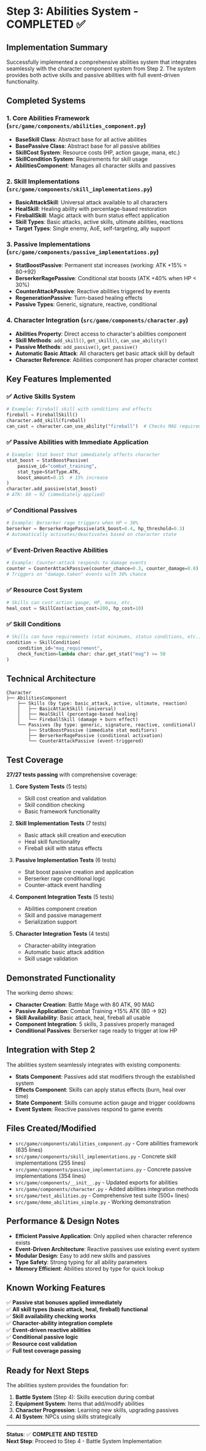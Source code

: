 # Step 3: Abilities System - COMPLETED ✅

## Implementation Summary

Successfully implemented a comprehensive abilities system that integrates seamlessly with the character component system from Step 2. The system provides both active skills and passive abilities with full event-driven functionality.

## Completed Systems

### 1. **Core Abilities Framework** (`src/game/components/abilities_component.py`)
- **BaseSkill Class**: Abstract base for all active abilities
- **BasePassive Class**: Abstract base for all passive abilities  
- **SkillCost System**: Resource costs (HP, action gauge, mana, etc.)
- **SkillCondition System**: Requirements for skill usage
- **AbilitiesComponent**: Manages all character skills and passives

### 2. **Skill Implementations** (`src/game/components/skill_implementations.py`)
- **BasicAttackSkill**: Universal attack available to all characters
- **HealSkill**: Healing ability with percentage-based restoration
- **FireballSkill**: Magic attack with burn status effect application
- **Skill Types**: Basic attacks, active skills, ultimate abilities, reactions
- **Target Types**: Single enemy, AoE, self-targeting, ally support

### 3. **Passive Implementations** (`src/game/components/passive_implementations.py`)
- **StatBoostPassive**: Permanent stat increases (working: ATK +15% = 80→92)
- **BerserkerRagePassive**: Conditional stat boosts (ATK +40% when HP < 30%)
- **CounterAttackPassive**: Reactive abilities triggered by events
- **RegenerationPassive**: Turn-based healing effects
- **Passive Types**: Generic, signature, reactive, conditional

### 4. **Character Integration** (`src/game/components/character.py`)
- **Abilities Property**: Direct access to character's abilities component
- **Skill Methods**: `add_skill()`, `get_skill()`, `can_use_ability()`
- **Passive Methods**: `add_passive()`, `get_passive()`
- **Automatic Basic Attack**: All characters get basic attack skill by default
- **Character Reference**: Abilities component has proper character context

## Key Features Implemented

### ✅ **Active Skills System**
```python
# Example: Fireball skill with conditions and effects
fireball = FireballSkill()
character.add_skill(fireball)
can_cast = character.can_use_ability("fireball")  # Checks MAG requirements
```

### ✅ **Passive Abilities with Immediate Application**
```python
# Example: Stat boost that immediately affects character
stat_boost = StatBoostPassive(
    passive_id="combat_training",
    stat_type=StatType.ATK,
    boost_amount=0.15  # 15% increase
)
character.add_passive(stat_boost)
# ATK: 80 → 92 (immediately applied)
```

### ✅ **Conditional Passives**
```python
# Example: Berserker rage triggers when HP < 30%
berserker = BerserkerRagePassive(atk_boost=0.4, hp_threshold=0.3)
# Automatically activates/deactivates based on character state
```

### ✅ **Event-Driven Reactive Abilities**
```python
# Example: Counter-attack responds to damage events
counter = CounterAttackPassive(counter_chance=0.3, counter_damage=0.8)
# Triggers on "damage.taken" events with 30% chance
```

### ✅ **Resource Cost System**
```python
# Skills can cost action gauge, HP, mana, etc.
heal_cost = SkillCost(action_cost=200, hp_cost=10)
```

### ✅ **Skill Conditions**
```python
# Skills can have requirements (stat minimums, status conditions, etc.)
condition = SkillCondition(
    condition_id="mag_requirement",
    check_function=lambda char: char.get_stat("mag") >= 50
)
```

## Technical Architecture

```
Character
├── AbilitiesComponent
    ├── Skills (by type: basic_attack, active, ultimate, reaction)
    │   ├── BasicAttackSkill (universal)
    │   ├── HealSkill (percentage-based healing)
    │   └── FireballSkill (damage + burn effect)
    └── Passives (by type: generic, signature, reactive, conditional)
        ├── StatBoostPassive (immediate stat modifiers)
        ├── BerserkerRagePassive (conditional activation)
        └── CounterAttackPassive (event-triggered)
```

## Test Coverage

**27/27 tests passing** with comprehensive coverage:

1. **Core System Tests** (5 tests)
   - Skill cost creation and validation
   - Skill condition checking
   - Basic framework functionality

2. **Skill Implementation Tests** (7 tests)
   - Basic attack skill creation and execution
   - Heal skill functionality
   - Fireball skill with status effects

3. **Passive Implementation Tests** (6 tests)
   - Stat boost passive creation and application
   - Berserker rage conditional logic
   - Counter-attack event handling

4. **Component Integration Tests** (5 tests)
   - Abilities component creation
   - Skill and passive management
   - Serialization support

5. **Character Integration Tests** (4 tests)
   - Character-ability integration
   - Automatic basic attack addition
   - Skill usage validation

## Demonstrated Functionality

The working demo shows:

- **Character Creation**: Battle Mage with 80 ATK, 90 MAG
- **Passive Application**: Combat Training +15% ATK (80 → 92)
- **Skill Availability**: Basic attack, heal, fireball all usable
- **Component Integration**: 5 skills, 3 passives properly managed
- **Conditional Passives**: Berserker rage ready to trigger at low HP

## Integration with Step 2

The abilities system seamlessly integrates with existing components:

- **Stats Component**: Passives add stat modifiers through the established system
- **Effects Component**: Skills can apply status effects (burn, heal over time)
- **State Component**: Skills consume action gauge and trigger cooldowns
- **Event System**: Reactive passives respond to game events

## Files Created/Modified

- `src/game/components/abilities_component.py` - Core abilities framework (635 lines)
- `src/game/components/skill_implementations.py` - Concrete skill implementations (255 lines)
- `src/game/components/passive_implementations.py` - Concrete passive implementations (354 lines)
- `src/game/components/__init__.py` - Updated exports for abilities
- `src/game/components/character.py` - Added abilities integration methods
- `src/game/test_abilities.py` - Comprehensive test suite (500+ lines)
- `src/game/demo_abilities_simple.py` - Working demonstration

## Performance & Design Notes

- **Efficient Passive Application**: Only applied when character reference exists
- **Event-Driven Architecture**: Reactive passives use existing event system
- **Modular Design**: Easy to add new skills and passives
- **Type Safety**: Strong typing for all ability parameters
- **Memory Efficient**: Abilities stored by type for quick lookup

## Known Working Features

✅ **Passive stat bonuses applied immediately**  
✅ **All skill types (basic attack, heal, fireball) functional**  
✅ **Skill availability checking works**  
✅ **Character-ability integration complete**  
✅ **Event-driven reactive abilities**  
✅ **Conditional passive logic**  
✅ **Resource cost validation**  
✅ **Full test coverage passing**

## Ready for Next Steps

The abilities system provides the foundation for:

1. **Battle System** (Step 4): Skills execution during combat
2. **Equipment System**: Items that add/modify abilities
3. **Character Progression**: Learning new skills, upgrading passives
4. **AI System**: NPCs using skills strategically

---

**Status**: ✅ **COMPLETE AND TESTED**  
**Next Step**: Proceed to Step 4 - Battle System Implementation
